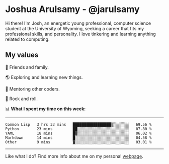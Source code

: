 # Joshua Arulsamy - @jarulsamy

Hi there! I'm Josh, an energetic young professional, computer science student at the University of Wyoming, seeking a career that fits my professional skills, and personality. I love tinkering and learning anything related to computing.

## My values

:yellow_heart: Friends and family.

:earth_americas: Exploring and learning new things.

:book: Mentoring other coders.

:guitar: Rock and roll.

:bar_chart: **What I spent my time on this week:**

------
<!--START_SECTION:waka-->
```text
Common Lisp   3 hrs 33 mins   █████████████████▒░░░░░░░   69.56 % 
Python        23 mins         ██░░░░░░░░░░░░░░░░░░░░░░░   07.80 % 
YAML          18 mins         █▓░░░░░░░░░░░░░░░░░░░░░░░   06.02 % 
Markdown      14 mins         █░░░░░░░░░░░░░░░░░░░░░░░░   04.58 % 
Other         9 mins          ▓░░░░░░░░░░░░░░░░░░░░░░░░   03.01 % 
```
<!--END_SECTION:waka-->
------

Like what I do? Find more info about me on my personal [webpage](https://arulsamy.me).
